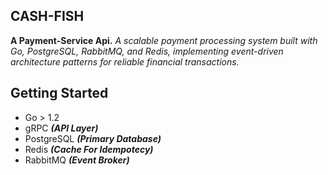 ## CASH-FISH 
**A Payment-Service Api.**
*A scalable payment processing system built with Go, PostgreSQL, RabbitMQ, and Redis, implementing event-driven architecture patterns for reliable financial transactions.*

## Getting Started
- Go > 1.2 
- gRPC ***(API Layer)***
- PostgreSQL ***(Primary Database)*** 
- Redis ***(Cache For Idempotecy)***
- RabbitMQ  ***(Event Broker)***